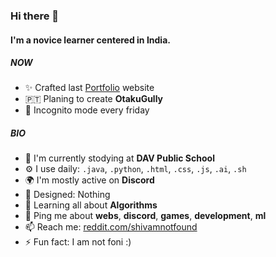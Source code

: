 ### Hi there 👋

#### I'm a novice learner centered in India.

##### NOW

- ✨ Crafted last [Portfolio](https://shivamkun.github.io) website
- 🇵🇹 Planing to create **OtakuGully**
- 🍑 Incognito mode every friday

##### BIO

- 🏢 I'm currently stodying at **DAV Public School**
- ⚙️ I use daily: `.java`, `.python`, `.html`, `.css`, `.js`, `.ai`, `.sh`
- 🌍 I'm mostly active on **Discord**
- 💅 Designed: Nothing
- 🌱 Learning all about **Algorithms**
- 💬 Ping me about **webs**, **discord**, **games**, **development**, **ml**
- 📫 Reach me: [reddit.com/shivamnotfound](https://twitter.com/shivamnotfound)
- ⚡️ Fun fact: I am not foni :)
